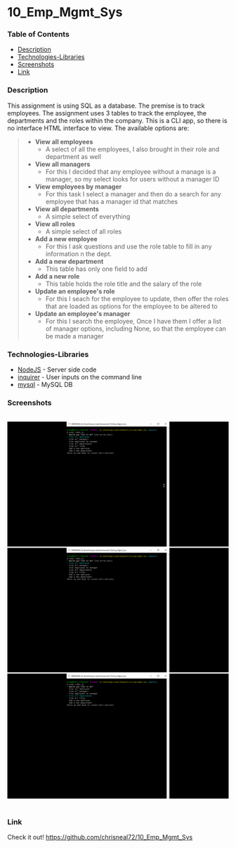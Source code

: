 # 10_Emp_Mgmt_Sys

### Table of Contents
- [Description](#Description)
- [Technologies-Libraries](#Technologies-Libraries)
- [Screenshots](#Screenshots)
- [Link](#Link)
​
### Description
This assignment is using SQL as a database. The premise is to track employees. The assignment uses 3 tables to track the employee, the departments and the roles within the company. This is a CLI app, so there is no interface HTML interface to view.  The available options are:

> * **View all employees**
>     * A select of all the employees, I also brought in their role and department as well
> * **View all managers**
>    * For this I decided that any employee without a manage is a manager, so my select looks for users without a manager ID
> * **View employees by manager**
>    * For this task I select a manager and then do a search for any employee that has a manager id that matches
> * **View all departments**
>    * A simple select of everything
> * **View all roles**
>    * A simple select of all roles
> * **Add a new employee**
>    * For this I ask questions and use the role table to fill in any information n the dept.
> * **Add a new department**
>    * This table has only one field to add
> * **Add a new role**
>    * This table holds the role title and the salary of the role
> * **Update an employee's role**
>    * For this I seach for the employee to update, then offer the roles that are loaded as options for the employee to be altered to
> * **Update an employee's manager**
>    * For this I search the employee, Once I have them I offer a list of manager options, including None, so that the employee can be made a manager

### Technologies-Libraries
- [NodeJS](https://nodejs.dev/) - Server side code
- [inquirer](https://www.npmjs.com/search?q=inquirer) - User inputs on the command line
- [mysql](https://www.mysql.com/) - MySQL DB
​
### Screenshots
​
![Image](assets/walk1.gif)
![Image](assets/walk2.gif)
![Image](assets/walk3.gif)
​
### Link
Check it out! 
https://github.com/chrisneal72/10_Emp_Mgmt_Sys
